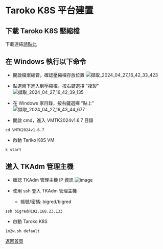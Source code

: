 # Taroko K8S 平台建置

## 下載 Taroko K8S 壓縮檔

下載連結[請點此](https://drive.google.com/file/d/1axT84N_10R-Ftw5QL9kaB9dXqOhCvM1z/view?usp=drive_link)

## 在 Windows 執行以下命令
* 開啟檔案總管，確認壓縮檔存放位置
![擷取_2024_04_27_16_42_33_423](https://github.com/tarokok8s/Tarokok8s/assets/62133915/52652985-8f2c-4902-bbcf-9bb34a28cb3a)

* 點選兩下進入到壓縮檔，按右鍵選擇 "複製"
![擷取_2024_04_27_16_42_39_135](https://github.com/tarokok8s/Tarokok8s/assets/62133915/465e5c7c-ff84-4e33-bd80-ee2473a9872e)

* 在 Windows 家目錄，按右鍵選擇 "貼上"
![擷取_2024_04_27_16_43_44_677](https://github.com/tarokok8s/Tarokok8s/assets/62133915/8754eb83-1da8-49cc-bafb-2e1ac13e01bd)

* 開啟 cmd，進入 VMTK2024v1.6.7 目錄
```
cd VMTK2024v1.6.7
```
* 啟動 Tariko K8S VM
```
k start
```

## 進入 TKAdm 管理主機
* 確認 TKAdm 管理主機 IP 資訊
![image](https://github.com/tarokok8s/Tarokok8s/assets/62133915/45d4f666-d645-4aea-9bc8-d631c65d6af2)

* 使用 ssh 登入 TKAdm 管理主機
  - 帳號/密碼: bigred/bigred
```
ssh bigred@192.168.23.133
```

* 啟動 Taroko K8S
```
1m2w.sh default
```

[返回首頁](https://github.com/tarokok8s/Tarokok8s)
